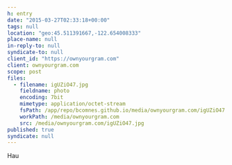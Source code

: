 ```yaml
---
h: entry
date: "2015-03-27T02:33:18+00:00"
tags: null
location: "geo:45.511391667,-122.654008333"
place-name: null
in-reply-to: null
syndicate-to: null
client_id: "https://ownyourgram.com"
client: ownyourgram.com
scope: post
files:
  - filename: igUZiO47.jpg
    fieldname: photo
    encoding: 7bit
    mimetype: application/octet-stream
    fsPath: /app/repo/bcomnes.github.io/media/ownyourgram.com/igUZiO47.jpg
    workPath: /media/ownyourgram.com
    src: /media/ownyourgram.com/igUZiO47.jpg
published: true
syndicate: null
---
```

Hau